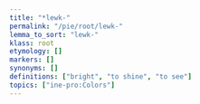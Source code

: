 ```yaml
---
title: "*lewk-"
permalink: "/pie/root/lewk-"
lemma_to_sort: "lewk-"
klass: root
etymology: []
markers: []
synonyms: []
definitions: ["bright", "to shine", "to see"]
topics: ["ine-pro:Colors"]
---
```

